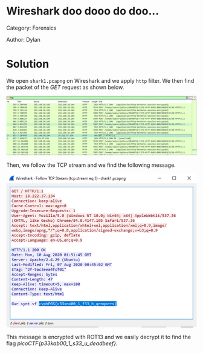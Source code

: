 # Wireshark doo dooo do doo...

Category: Forensics

Author: Dylan

# Solution

We open `shark1.pcapng` on Wireshark and we apply `http` filter. We then find the packet of the *GET* request as shown below.

![Wireshark and filter](wireshark2.png)

Then, we follow the TCP stream and we find the following message.

![GET request](wireshark.png)

 This message is encrypted with ROT13 and we easily decrypt it to find the flag *picoCTF{p33kab00_1_s33_u_deadbeef}*.
